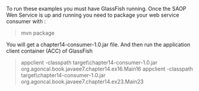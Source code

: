 To run these examples you must have GlassFish running. Once the SAOP Wen Service is up and running you need to package your web service consumer with :

  > mvn package

You will get a chapter14-consumer-1.0.jar file. And then run the application client container (ACC) of GlassFish

  > appclient -classpath target\chapter14-consumer-1.0.jar org.agoncal.book.javaee7.chapter14.ex16.Main16
  > appclient -classpath target\chapter14-consumer-1.0.jar org.agoncal.book.javaee7.chapter14.ex23.Main23